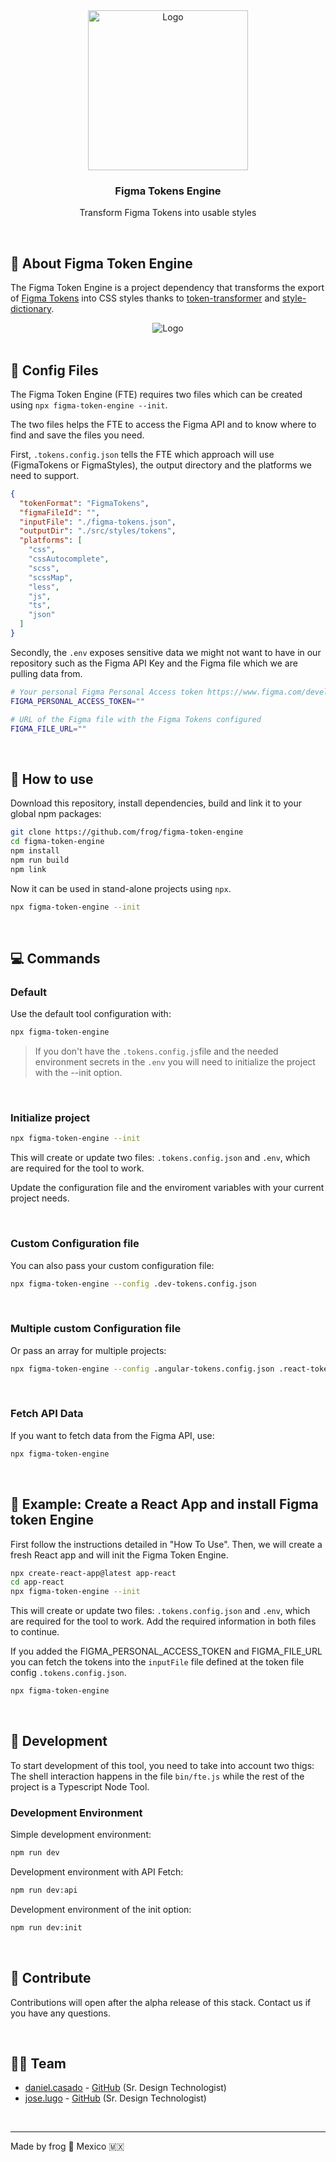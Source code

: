 <div align="center">
  <a href="https://github.com/frog/figma-token-engine">
    <img src=".docs/logo.svg" alt="Logo" alt="Logo" width="256" height="256">
  </a>

  <h3 align="center"><strong>Figma Tokens Engine</strong></h3>
  <p align="center">
    Transform Figma Tokens into usable styles
  </p>

</div>

<br/>

## 🚛 About Figma Token Engine

The Figma Token Engine is a project dependency that transforms the export of [Figma Tokens](https://www.figma.com/community/plugin/843461159747178978/Figma-Tokens) into CSS styles thanks to [token-transformer](https://www.npmjs.com/package/token-transformer) and [style-dictionary](https://github.com/amzn/style-dictionary).

<div align="center">
  <img src=".docs/engine-diagram.svg" alt="Logo" alt="Logo">
</div>

<br/>

## 📓 Config Files

The Figma Token Engine (FTE) requires two files which can be created using `npx figma-token-engine --init`.

The two files helps the FTE to access the Figma API and to know where to find and save the files you need.

First, `.tokens.config.json` tells the FTE which approach will use (FigmaTokens or FigmaStyles), the output directory and the platforms we need to support.

```json
{
  "tokenFormat": "FigmaTokens",
  "figmaFileId": "",
  "inputFile": "./figma-tokens.json",
  "outputDir": "./src/styles/tokens",
  "platforms": [
    "css",
    "cssAutocomplete",
    "scss",
    "scssMap",
    "less",
    "js",
    "ts",
    "json"
  ]
}
```

Secondly, the `.env` exposes sensitive data we might not want to have in our repository such as the Figma API Key and the Figma file which we are pulling data from.

```sh
# Your personal Figma Personal Access token https://www.figma.com/developers/api#access-tokens
FIGMA_PERSONAL_ACCESS_TOKEN=""

# URL of the Figma file with the Figma Tokens configured
FIGMA_FILE_URL=""
```

<br/>

## 🚀 How to use

Download this repository, install dependencies, build and link it to your global npm packages:

```sh
git clone https://github.com/frog/figma-token-engine
cd figma-token-engine
npm install
npm run build
npm link
```

Now it can be used in stand-alone projects using `npx`.

```sh
npx figma-token-engine --init
```

<br/>

## 💻 Commands

### **Default**

Use the default tool configuration with:

```sh
npx figma-token-engine
```

> If you don't have the `.tokens.config.js`file and the needed environment secrets in the `.env` you will need to initialize the project with the --init option.

<br/>

### **Initialize project**

```sh
npx figma-token-engine --init
```

This will create or update two files: `.tokens.config.json` and `.env`, which are required for the tool to work.

Update the configuration file and the enviroment variables with your current project needs.

<br/>

### **Custom Configuration file**

You can also pass your custom configuration file:

```sh
npx figma-token-engine --config .dev-tokens.config.json
```

<br/>

### **Multiple custom Configuration file**

Or pass an array for multiple projects:

```sh
npx figma-token-engine --config .angular-tokens.config.json .react-tokens.config.json .android-tokens.config.json
```

<br/>

### **Fetch API Data**

If you want to fetch data from the Figma API, use:

```sh
npx figma-token-engine
```

<br/>

## 📝 Example: Create a React App and install Figma token Engine

First follow the instructions detailed in "How To Use". Then, we will create a fresh React app and will init the Figma Token Engine.

```sh
npx create-react-app@latest app-react
cd app-react
npx figma-token-engine --init
```

This will create or update two files: `.tokens.config.json` and `.env`, which are required for the tool to work. Add the required information in both files to continue.

If you added the FIGMA_PERSONAL_ACCESS_TOKEN and FIGMA_FILE_URL you can fetch the tokens into the `inputFile` file defined at the token file config `.tokens.config.json`.

```sh
npx figma-token-engine
```

<br/>

## 🧰 Development

To start development of this tool, you need to take into account two thigs: The shell interaction happens in the file `bin/fte.js` while the rest of the project is a Typescript Node Tool.

### Development Environment

Simple development environment:

```sh
npm run dev
```

Development environment with API Fetch:

```sh
npm run dev:api
```

Development environment of the init option:

```sh
npm run dev:init
```

<br/>

## 🤝 Contribute

Contributions will open after the alpha release of this stack. Contact us if you have any questions.

<br/>

## 🧑‍💻 Team

- [daniel.casado](mailto:daniel.casado@frogdesign.com) - [GitHub](https://github.com/daniel-casado) (Sr. Design Technologist)
- [jose.lugo](mailto:jose.lugo@frogdesign.com) - [GitHub](https://github.com/chepetime) (Sr. Design Technologist)

<br/>

---

Made by frog 🐸 Mexico 🇲🇽
